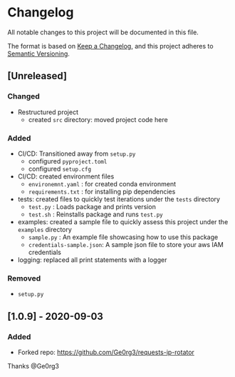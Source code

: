 # Changelog
All notable changes to this project will be documented in this file.

The format is based on [Keep a Changelog](https://keepachangelog.com/en/1.0.0/),
and this project adheres to [Semantic Versioning](https://semver.org/spec/v2.0.0.html).


## [Unreleased]
### Changed

- Restructured project
  - created `src` directory: moved project code here

### Added
- CI/CD: Transitioned away from `setup.py`
  - configured `pyproject.toml`
  - configured `setup.cfg`
- CI/CD: created environment files
  - `environemnt.yaml` : for created conda environment
  - `requirements.txt` : for installing pip dependencies
- tests: created files to quickly test iterations under the `tests` directory
    - `test.py` : Loads package and prints version
    - `test.sh` : Reinstalls package and runs `test.py`
- examples: created a sample file to quickly assess this project under the `examples` directory
  - `sample.py` : An example file showcasing how to use this package
  - `credentials-sample.json`: A sample json file to store your aws IAM credentials
- logging: replaced all print statements with a logger

### Removed
- `setup.py`


## [1.0.9] - 2020-09-03
### Added

- Forked repo: https://github.com/Ge0rg3/requests-ip-rotator

Thanks @Ge0rg3